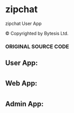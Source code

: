 # zipchat

zipchat User App

© Copyrighted by Bytesis Ltd. 

### ORIGINAL SOURCE CODE

## User App:

#

## Web App:

#

## Admin App:

#
